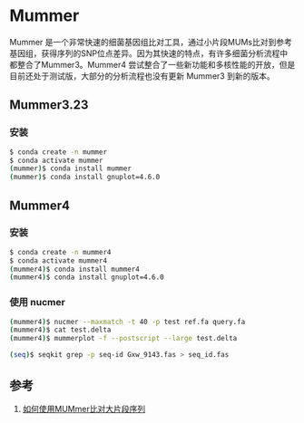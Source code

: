 # Mummer

Mummer 是一个非常快速的细菌基因组比对工具，通过小片段MUMs比对到参考基因组，获得序列的SNP位点差异。因为其快速的特点，有许多细菌分析流程中都整合了Mummer3。Mummer4 尝试整合了一些新功能和多核性能的开放，但是目前还处于测试版，大部分的分析流程也没有更新 Mummer3 到新的版本。

## Mummer3.23

### 安装

```bash
$ conda create -n mummer
$ conda activate mummer
(mummer)$ conda install mummer
(mummer)$ conda install gnuplot=4.6.0
```

## Mummer4

### 安装

```bash
$ conda create -n mummer4
$ conda activate mummer4
(mummer4)$ conda install mummer4
(mummer4)$ conda install gnuplot=4.6.0
```

### 使用 nucmer

```bash
(mummer4)$ nucmer --maxmatch -t 40 -p test ref.fa query.fa
(mummer4)$ cat test.delta
(mummer4)$ mummerplot -f --postscript --large test.delta
```



```bash
(seq)$ seqkit grep -p seq-id Gxw_9143.fas > seq_id.fas
```

## 参考

1. [如何使用MUMmer比对大片段序列](https://vip.biotrainee.com/d/243-%E5%BA%94%E8%AF%A5%E6%98%AF%E6%9C%80%E8%AF%A6%E7%BB%86%E7%9A%84mummer%E4%B8%AD%E6%96%87%E4%BD%BF%E7%94%A8%E8%AF%B4%E6%98%8E)
